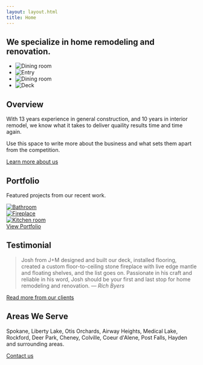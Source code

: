 ```yaml
---
layout: layout.html
title: Home
---
```

<section class="c--hero section-row--first">
  <div class="container">
    <div class="c--hero__content">
      <h1 class="c--hero__title">We specialize in home remodeling and renovation.</h1>
    </div>
  </div>
  <ul class="fading-slideshow">
    <li>
    <picture>
      <source srcset="/images/hero/dining.webp" media="(min-width: 1024px)" type="image/jpeg">
      <source srcset="/images/hero/dining--small.webp" type="image/jpeg">
      <img src="/images/hero/dining.webp" alt="Dining room" typeof="foaf:Image">
    </picture>
    </li>
    <li>
      <picture>
        <source srcset="/images/hero/entry.webp" media="(min-width: 1024px)" type="image/jpeg">
        <source srcset="/images/hero/entry--small.webp" type="image/jpeg">
        <img src="/images/hero/entry.webp" alt="Entry" typeof="foaf:Image">
      </picture>
    </li>
    <li>
      <picture>
        <source srcset="/images/hero/dining2.webp" media="(min-width: 1024px)" type="image/jpeg">
        <source srcset="/images/hero/dining2--small.webp" type="image/jpeg">
        <img src="/images/hero/dining2.webp" alt="Dining room" typeof="foaf:Image">
      </picture>
    </li>
    <li>
      <picture>
        <source srcset="/images/hero/deck.webp" media="(min-width: 1024px)" type="image/jpeg">
        <source srcset="/images/hero/deck--small.webp" type="image/jpeg">
        <img src="/images/hero/deck.webp" alt="Deck" typeof="foaf:Image">
      </picture>
    </li>
  </ul>
</section>

<section class="c--intro c--intro--accent-top-right section-row">
  <div class="container">
    <div class="c--intro__content">
      <div class="eyebrow"></div>
      <h2>Overview</h2>
      <p>With 13 years experience in general construction, and 10 years in interior remodel, we know what it takes to deliver quaility results time and time again.</p>
      <p>Use this space to write more about the business and what sets them apart from the competition.</p>
      <a href="/about" class="link-arrow">Learn more about us</a>
    </div>
  </div>
</section>

<section class="c--portfolio section-row">
  <div class="container">
    <div class="eyebrow"></div>
    <h2 class="c--portfolio__title">Portfolio</h2>
    <p>Featured projects from our recent work.</p>
    <div class="grid grid--3-column photo-gallery">
      <div class="grid__column">
        <a href="/images/portfolio/bathroom/1.webp" data-fancybox="portfolio" data-caption="Bathroom">
          <img src="/images/portfolio/bathroom/thumbnail/1.webp" alt="Bathroom" />
        </a>
      </div>
      <div class="grid__column">
        <a href="/images/portfolio/fireplace/2.webp" data-fancybox="portfolio" data-caption="Fireplace">
          <img src="/images/portfolio/fireplace/thumbnail/2.webp" alt="Fireplace" />
        </a>
      </div>
      <div class="grid__column">
        <a href="/images/portfolio/kitchen/1.webp" data-fancybox="portfolio" data-caption="Dining room">
          <img src="/images/portfolio/kitchen/thumbnail/1.webp" alt="Kitchen room" />
        </a>
      </div>
    </div>
    <a href="/portfolio" class="link-arrow">View Portfolio</a>
  </div>
</section>

<section class="c--testimonial section-row">
  <div class="container">
    <div class="eyebrow"></div>
    <h2 class="c--testimonial__title">Testimonial</h2>
    <blockquote>
      Josh from J+M designed and built our deck, installed flooring, created a custom floor-to-ceiling stone fireplace with live edge mantle and floating shelves, and the list goes on. Passionate in his craft and reliable in his word, Josh should be your first and last stop for home remodeling and renovation.
      <cite>— Rich Byers</cite>
    </blockquote>
    <a href="/testimonials" class="link-arrow">Read more from our clients</a>
  </div>
</section>

<section class="c--intro c--intro--accent-top-left c--intro--full-width section-row section-row--last">
  <div class="container">
    <div class="c--intro__content">
      <div class="eyebrow"></div>
      <h2>Areas We Serve</h2>
      <p>Spokane, Liberty Lake, Otis Orchards, Airway Heights, Medical Lake, Rockford, Deer Park, Cheney, Colville, Coeur d'Alene, Post Falls, Hayden and surrounding areas.</p>
      <a href="/contact" class="link-arrow">Contact us</a>
    </div>
  </div>
</section>

